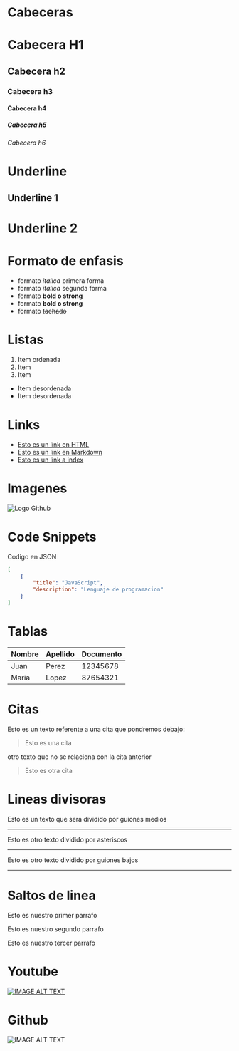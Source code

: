 # Cabeceras 
# Cabecera H1
## Cabecera h2
### Cabecera h3
#### Cabecera h4
##### Cabecera h5
###### Cabecera h6
# Underline
Underline 1
-----------
Underline 2
=========
# Formato de enfasis
- formato *italica* primera forma
- formato _italica_ segunda forma
- formato **bold o strong**
- formato __bold o strong__
- formato ~~tachado~~

# Listas
1. Item ordenada
1. Item
1. Item

- Item desordenada
- Item desordenada

# Links
- <a href="htttp://www.google.com"> Esto es un link en HTML</a>
- [Esto es un link en Markdown](http://www.google.com)
- [Esto es un link a index](index.html)

# Imagenes
![Logo Github](https://cdn-icons-png.flaticon.com/512/25/25231.png)

# Code Snippets
Codigo en JSON
```JSON
[
    {
        "title": "JavaScript",
        "description": "Lenguaje de programacion"
    }
]
```
# Tablas
| Nombre | Apellido | Documento |
| ------ | -------- | --------- |
| Juan | Perez | 12345678 |
| Maria | Lopez | 87654321 |

# Citas
Esto es un texto referente a una cita que pondremos debajo:
> Esto es una cita

otro texto que no se relaciona con la cita anterior
> Esto es otra cita

# Lineas divisoras
Esto es un texto que sera dividido por guiones medios

---
Esto es otro texto dividido por asteriscos

***
Esto es otro texto dividido por guiones bajos

___

# Saltos de linea
Esto es nuestro primer parrafo

Esto es nuestro segundo parrafo

Esto es nuestro tercer parrafo

# Youtube
[![IMAGE ALT TEXT](http://img.youtube.com/vi/ID_VIDEO/0.jpg)](http://www.youtube.com/watch?v=dbLJWd0R8CU "Video Title")

# Github
![IMAGE ALT TEXT](
https://github.githubassets.com/images/modules/logos_page/GitHub-Mark.png)



